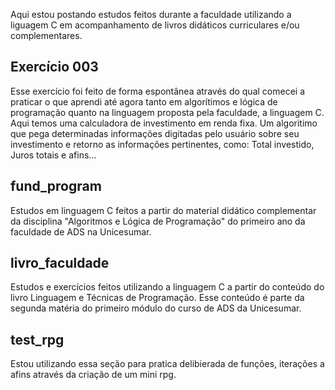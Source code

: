 Aqui estou postando estudos feitos durante a faculdade utilizando a liguagem C em acompanhamento de livros didáticos curriculares e/ou complementares.

## Exercício 003

Esse exercício foi feito de forma espontânea através do qual comecei a praticar o que aprendi até agora tanto em algorítimos e lógica de programação quanto na linguagem proposta pela faculdade, a linguagem C.
Aqui temos uma calculadora de investimento em renda fixa. Um algoritimo que pega determinadas informações digitadas pelo usuário sobre seu investimento e retorno as informações pertinentes, como: Total investido, Juros totais e afins...

## fund_program
Estudos em linguagem C feitos a partir do material didático complementar da disciplina "Algoritmos e Lógica de Programação" do primeiro ano da faculdade de ADS na Unicesumar.

## livro_faculdade
Estudos e exercícios feitos utilizando a linguagem C a partir do conteúdo do livro Linguagem e Técnicas de Programação. Esse conteúdo é parte da segunda matéria do primeiro módulo do curso de ADS da Unicesumar.

## test_rpg
Estou utilizando essa seção para pratica delibierada de funções, iterações a afins através da criação de um mini rpg.